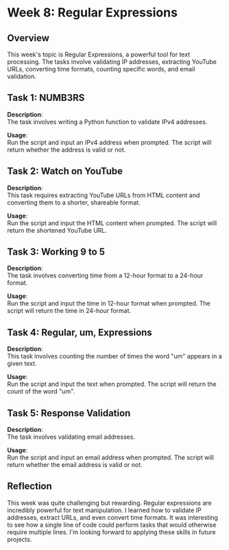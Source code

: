 # Week 8: Regular Expressions

## Overview
This week's topic is Regular Expressions, a powerful tool for text processing. The tasks involve validating IP addresses, extracting YouTube URLs, converting time formats, counting specific words, and email validation.

## Task 1: NUMB3RS
**Description**:  
The task involves writing a Python function to validate IPv4 addresses.

**Usage**:  
Run the script and input an IPv4 address when prompted. The script will return whether the address is valid or not.

## Task 2: Watch on YouTube
**Description**:  
This task requires extracting YouTube URLs from HTML content and converting them to a shorter, shareable format.

**Usage**:  
Run the script and input the HTML content when prompted. The script will return the shortened YouTube URL.

## Task 3: Working 9 to 5
**Description**:  
The task involves converting time from a 12-hour format to a 24-hour format.

**Usage**:  
Run the script and input the time in 12-hour format when prompted. The script will return the time in 24-hour format.

## Task 4: Regular, um, Expressions
**Description**:  
This task involves counting the number of times the word "um" appears in a given text.

**Usage**:  
Run the script and input the text when prompted. The script will return the count of the word "um".

## Task 5: Response Validation
**Description**:  
The task involves validating email addresses.

**Usage**:  
Run the script and input an email address when prompted. The script will return whether the email address is valid or not.

## Reflection
This week was quite challenging but rewarding. Regular expressions are incredibly powerful for text manipulation. I learned how to validate IP addresses, extract URLs, and even convert time formats. It was interesting to see how a single line of code could perform tasks that would otherwise require multiple lines. I'm looking forward to applying these skills in future projects.